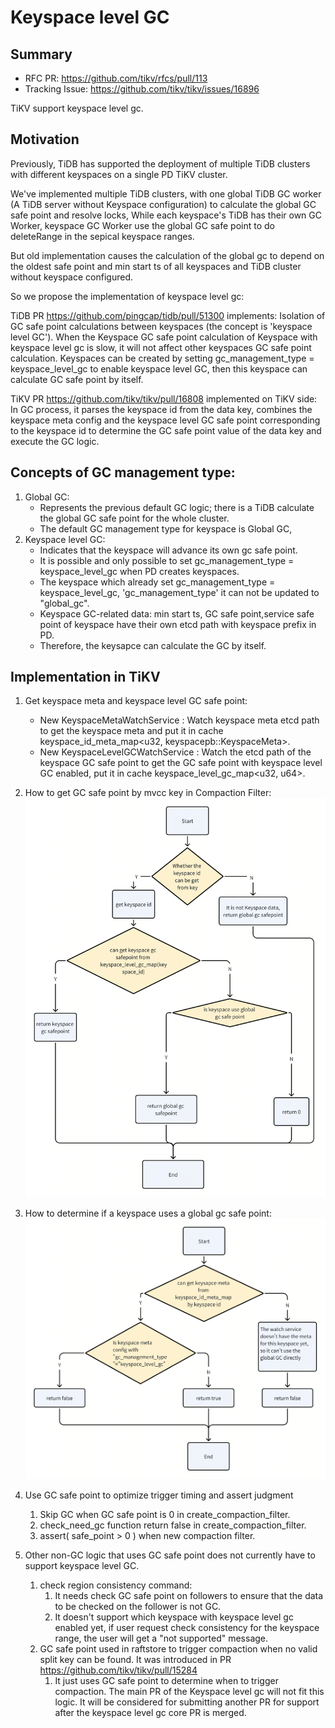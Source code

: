 # Keyspace level GC

## Summary

- RFC PR: https://github.com/tikv/rfcs/pull/113
- Tracking Issue: https://github.com/tikv/tikv/issues/16896

TiKV support keyspace level gc.

## Motivation

Previously, TiDB has supported the deployment of multiple TiDB clusters with different keyspaces 
on a single PD TiKV cluster.

We've implemented multiple TiDB clusters, with one global TiDB GC worker (A TiDB server without Keyspace configuration) 
to calculate the global GC safe point and resolve locks, While each keyspace's TiDB has their own GC Worker, 
keyspace GC Worker use the global GC safe point to do deleteRange in the sepical keyspace ranges.

But old implementation causes the calculation of the global gc to depend on the oldest safe point and min start ts 
of all keyspaces and TiDB cluster without keyspace configured.

So we propose the implementation of keyspace level gc:

TiDB PR https://github.com/pingcap/tidb/pull/51300 implements: 
Isolation of GC safe point calculations between keyspaces (the concept is 'keyspace level GC'). 
When the Keyspace GC safe point calculation of Keyspace with keyspace level gc is slow, 
it will not affect other keyspaces GC safe point calculation.
Keyspaces can be created by setting gc_management_type = keyspace_level_gc to enable keyspace level GC,
then this keyspace can calculate GC safe point by itself.

TiKV PR https://github.com/tikv/tikv/pull/16808 implemented on TiKV side: 
In GC process, it parses the keyspace id from the data key, 
combines the keyspace meta config and the keyspace level GC safe point corresponding to the keyspace id to determine
the GC safe point value of the data key and execute the GC logic.


## Concepts of GC management type:
1. Global GC:
    - Represents the previous default GC logic; there is a TiDB calculate the global GC safe point for the whole cluster.
    - The default GC management type for keyspace is Global GC,
2. Keyspace level GC:
    - Indicates that the keyspace will advance its own gc safe point.
    - It is possible and only possible to set gc_management_type = keyspace_level_gc when PD creates keyspaces.
    - The keyspace which already set gc_management_type = keyspace_level_gc, 'gc_management_type' it can not be updated 
      to "global_gc".
    - Keyspace GC-related data: min start ts, GC safe point,service safe point of keyspace have their own etcd path 
      with keyspace prefix in PD. 
    - Therefore, the keysapce can calculate the GC by itself.


## Implementation in TiKV
1. Get keyspace meta and keyspace level GC safe point:
    - New KeyspaceMetaWatchService : Watch keyspace meta etcd path to get the keyspace meta and put it 
      in cache keyspace_id_meta_map<u32, keyspacepb::KeyspaceMeta>.
    - New KeyspaceLevelGCWatchService : Watch the etcd path of the keyspace GC safe point to get the GC safe point 
      with keyspace level GC enabled, put it in cache keyspace_level_gc_map<u32, u64>.

2. How to get GC safe point by mvcc key in Compaction Filter:
![img.png](../media/keyspace-level-gc-get-gc-sp.png)

3. How to determine if a keyspace uses a global gc safe point:
![img.png](../media/keyspace-level-gc-is-global-gc.png)

4. Use GC safe point to optimize trigger timing and assert judgment
   1. Skip GC when GC safe point is 0 in create_compaction_filter.
   2. check_need_gc function return false in create_compaction_filter.
   3. assert( safe_point > 0 ) when new compaction filter.

5. Other non-GC logic that uses GC safe point does not currently have to support keyspace level GC.
   1. check region consistency command: 
      1. It needs check GC safe point on followers to ensure that the data to be checked on the follower is not GC. 
      2. It doesn't support which keyspace with keyspace level gc enabled yet, if user request check consistency 
      for the keyspace range, the user will get a "not supported" message.
   2. GC safe point used in raftstore to trigger compaction when no valid split key can be found. 
      It was introduced in PR https://github.com/tikv/tikv/pull/15284
      1. It just uses GC safe point to determine when to trigger compaction. 
         The main PR of the Keyspace level gc will not fit this logic. 
         It will be considered for submitting another PR for support after the keyspace level gc core PR is merged.